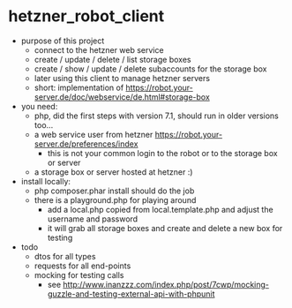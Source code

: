 # hetzner_robot_client

- purpose of this project
  - connect to the hetzner web service
  - create / update / delete / list storage boxes
  - create / show / update / delete subaccounts for the storage box
  - later using this client to manage hetzner servers
  - short: implementation of https://robot.your-server.de/doc/webservice/de.html#storage-box 
- you need: 
  - php, did the first steps with version 7.1, should run in older versions too...
  - a web service user from hetzner https://robot.your-server.de/preferences/index
    - this is not your common login to the robot or to the storage box or server
  - a storage box or server hosted at hetzner :) 
- install locally: 
  - php composer.phar install should do the job
  - there is a playground.php for playing around
    - add a local.php copied from local.template.php and adjust the username and password
    - it will grab all storage boxes and create and delete a new box for testing
- todo 
  - dtos for all types
  - requests for all end-points
  - mocking for testing calls
    - see http://www.inanzzz.com/index.php/post/7cwp/mocking-guzzle-and-testing-external-api-with-phpunit